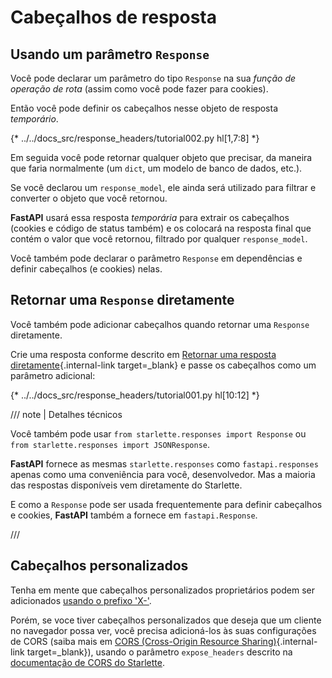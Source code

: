 # Cabeçalhos de resposta

## Usando um parâmetro `Response`

Você pode declarar um parâmetro do tipo `Response` na sua *função de operação de rota* (assim como você pode fazer para cookies).

Então você pode definir os cabeçalhos nesse objeto de resposta *temporário*.

{* ../../docs_src/response_headers/tutorial002.py hl[1,7:8] *}

Em seguida você pode retornar qualquer objeto que precisar, da maneira que faria normalmente (um `dict`, um modelo de banco de dados, etc.).

Se você declarou um `response_model`, ele ainda será utilizado para filtrar e converter o objeto que você retornou.

**FastAPI** usará essa resposta *temporária* para extrair os cabeçalhos (cookies e código de status também) e os colocará na resposta final que contém o valor que você retornou, filtrado por qualquer `response_model`.

Você também pode declarar o parâmetro `Response` em dependências e definir cabeçalhos (e cookies) nelas.

## Retornar uma `Response` diretamente

Você também pode adicionar cabeçalhos quando retornar uma `Response` diretamente.

Crie uma resposta conforme descrito em [Retornar uma resposta diretamente](response-directly.md){.internal-link target=_blank} e passe os cabeçalhos como um parâmetro adicional:

{* ../../docs_src/response_headers/tutorial001.py hl[10:12] *}

/// note | Detalhes técnicos

Você também pode usar `from starlette.responses import Response` ou `from starlette.responses import JSONResponse`.

**FastAPI** fornece as mesmas `starlette.responses` como `fastapi.responses` apenas como uma conveniência para você, desenvolvedor. Mas a maioria das respostas disponíveis vem diretamente do Starlette.

E como a `Response` pode ser usada frequentemente para definir cabeçalhos e cookies, **FastAPI** também a fornece em `fastapi.Response`.

///

## Cabeçalhos personalizados

Tenha em mente que cabeçalhos personalizados proprietários podem ser adicionados <a href="https://developer.mozilla.org/en-US/docs/Web/HTTP/Headers" class="external-link" target="_blank">usando o prefixo 'X-'</a>.

Porém, se voce tiver cabeçalhos personalizados que deseja que um cliente no navegador possa ver, você precisa adicioná-los às suas configurações de CORS (saiba mais em [CORS (Cross-Origin Resource Sharing)](../tutorial/cors.md){.internal-link target=_blank}), usando o parâmetro `expose_headers` descrito na <a href="https://www.starlette.dev/middleware/#corsmiddleware" class="external-link" target="_blank">documentação de CORS do Starlette</a>.
